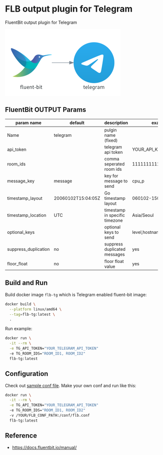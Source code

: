# FLB output plugin for Telegram

FluentBit output plugin for Telegram

![logo](_image/fb_out_telegram.png)

## FluentBit OUTPUT Params

| param name            | default            | description                    | example               | mandatory |
|-----------------------|--------------------|--------------------------------|-----------------------|-----------|
| Name                  | telegram           | pulgin name (fixed)            |                       | yes       |
| api_token             |                    | telegram api token             | YOUR_API_KEY          | yes       |
| room_ids              |                    | comma seperated room ids       | 1111111111,2222222222 | yes       |
| message_key           | message            | key for message to send        | cpu_p                 | no        |
| timestamp_layout      | 20060102T15:04:05Z | Go timestamp layout            | 060102-150405         | no        |
| timestamp_location    | UTC                | timestamp in specific timezone | Asia/Seoul            | no        |
| optional_keys         |                    | optional keys to send          | level,hostname        | no        |
| suppress_duplication | no                 | suppress duplicated messages    | yes                   | no        |
| floor_float           | no                 | floor float value              | yes                   | no        |

## Build and Run

Build docker image `flb-tg` which is Telegram enabled fluent-bit image:

```bash
docker build \
  --platform linux/amd64 \
  --tag=flb-tg:latest \
  .
```

Run example:

```bash
docker run \
  -it --rm \
  -e TG_API_TOKEN="YOUR_TELEGRAM_API_TOKEN"
  -e TG_ROOM_IDS="ROOM_ID1, ROOM_ID2"
  flb-tg:latest
```

## Configuration

Check out [sample conf file](conf/flb.conf).
Make your own conf and run like this:

```bash
docker run \
  -it --rm \
  -e TG_API_TOKEN="YOUR_TELEGRAM_API_TOKEN"
  -e TG_ROOM_IDS="ROOM_ID1, ROOM_ID2"
  -v /YOUR/FLB_CONF_PATH:/conf/flb.conf
  flb-tg:latest
```

## Reference

- <https://docs.fluentbit.io/manual/>
